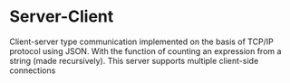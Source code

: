 # Server-Client
Client-server type communication implemented on the basis of TCP/IP protocol using JSON.
With the function of counting an expression from a string (made recursively).
This server supports multiple client-side connections
